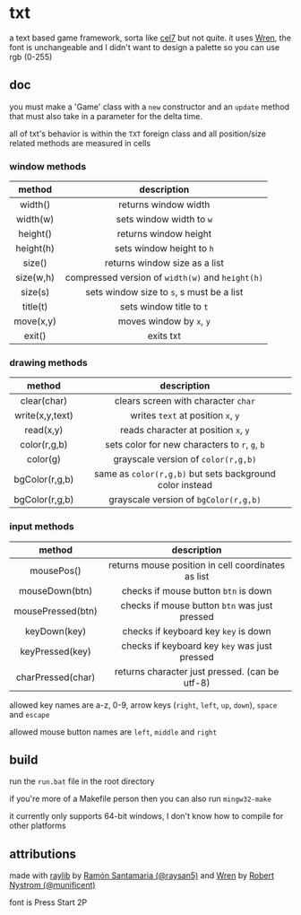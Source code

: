 # txt
a text based game framework, sorta like [cel7](https://rxi.itch.io/cel7) but not quite. it uses [Wren](https://wren.io/), the font is unchangeable and I didn't want to design a palette so you can use rgb (0-255)

## doc

you must make a 'Game' class with a `new` constructor and an `update` method that must also take in a parameter for the delta time.

all of txt's behavior is within the `TXT` foreign class and all position/size related methods are measured in cells

### window methods

| method | description |
| :-: | :-: |
| width()   | returns window width                             |
| width(w)  | sets window width to `w`                         |
| height()  | returns window height                            |
| height(h) | sets window height to `h`                        |
| size()    | returns window size as a list                    |
| size(w,h) | compressed version of `width(w)` and `height(h)` |
| size(s)   | sets window size to `s`, s must be a list        |
| title(t)  | sets window title to `t`                         |
| move(x,y) | moves window by `x`, `y`                         |
| exit()    | exits txt                                        |

### drawing methods

| method | description |
| :-: | :-: |
| clear(char)        | clears screen with character `char`                      |
| write(x,y,text)    | writes `text` at position `x`, `y`                       |
| read(x,y)          | reads character at position `x`, `y`                     |
| color(r,g,b)       | sets color for new characters to `r`, `g`, `b`           |
| color(g)           | grayscale version of `color(r,g,b)`                      |
| bgColor(r,g,b)     | same as `color(r,g,b)` but sets background color instead |
| bgColor(r,g,b)     | grayscale version of `bgColor(r,g,b)`                    |

### input methods

| method | description |
| :-: | :-: |
| mousePos()         | returns mouse position in cell coordinates as list       |
| mouseDown(btn)     | checks if mouse button `btn` is down                     |
| mousePressed(btn)  | checks if mouse button `btn` was just pressed            |
| keyDown(key)       | checks if keyboard key `key` is down                     |
| keyPressed(key)    | checks if keyboard key `key` was just pressed            |
| charPressed(char)  | returns character just pressed. (can be utf-8)           |

allowed key names are a-z, 0-9, arrow keys (`right`, `left`, `up`, `down`), `space` and `escape`

allowed mouse button names are `left`, `middle` and `right`

## build

run the `run.bat` file in the root directory

if you're more of a Makefile person then you can also run `mingw32-make`

it currently only supports 64-bit windows, I don't know how to compile for other platforms

## attributions

made with [raylib](https://raylib.com/) by [Ramón Santamaria (@raysan5)](https://twitter.com/raysan5) and [Wren](https://wren.io) by [Robert Nystrom (@munificent)](https://stuffwithstuff.com/)

font is Press Start 2P

